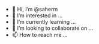 - 👋 Hi, I’m @saherm
- 👀 I’m interested in ...
- 🌱 I’m currently learning ...
- 💞️ I’m looking to collaborate on ...
- 📫 How to reach me ...

<!---
saherm/saherm is a ✨ special ✨ repository because its `README.md` (this file) appears on your GitHub profile.
You can click the Preview link to take a look at your changes.
--->
